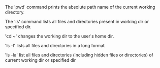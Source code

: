 The 'pwd' command prints the absolute path name of the current working directory.

The 'ls' command lists all files and directories present in working dir or specified dir.

'cd ~' changes the working dir to the user's home dir.

'ls -l' lists all files and directories in a long format

'ls -la' list all files and directories (including hidden files or directories) of current working dir or specified dir
